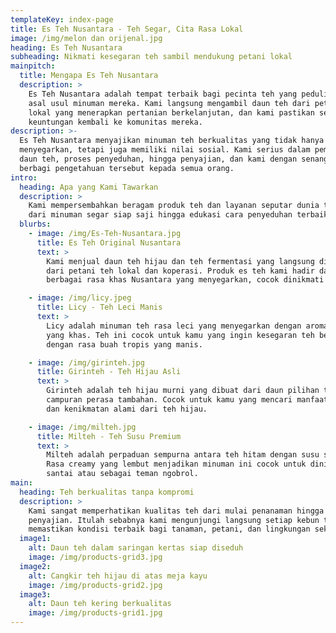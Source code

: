 ```yaml
---
templateKey: index-page
title: Es Teh Nusantara - Teh Segar, Cita Rasa Lokal
image: /img/melon dan orijenal.jpg
heading: Es Teh Nusantara
subheading: Nikmati kesegaran teh sambil mendukung petani lokal
mainpitch:
  title: Mengapa Es Teh Nusantara
  description: >
    Es Teh Nusantara adalah tempat terbaik bagi pecinta teh yang peduli akan
    asal usul minuman mereka. Kami langsung mengambil daun teh dari petani
    lokal yang menerapkan pertanian berkelanjutan, dan kami pastikan sebagian
    keuntungan kembali ke komunitas mereka.
description: >-
  Es Teh Nusantara menyajikan minuman teh berkualitas yang tidak hanya
  menyegarkan, tetapi juga memiliki nilai sosial. Kami serius dalam pemilihan
  daun teh, proses penyeduhan, hingga penyajian, dan kami dengan senang hati
  berbagi pengetahuan tersebut kepada semua orang.
intro:
  heading: Apa yang Kami Tawarkan
  description: >
    Kami mempersembahkan beragam produk teh dan layanan seputar dunia teh,
    dari minuman segar siap saji hingga edukasi cara penyeduhan terbaik.
  blurbs:
    - image: /img/Es-Teh-Nusantara.jpg
      title: Es Teh Original Nusantara
      text: >
        Kami menjual daun teh hijau dan teh fermentasi yang langsung diperoleh
        dari petani teh lokal dan koperasi. Produk es teh kami hadir dalam
        berbagai rasa khas Nusantara yang menyegarkan, cocok dinikmati kapan saja.

    - image: /img/licy.jpeg
      title: Licy - Teh Leci Manis
      text: >
        Licy adalah minuman teh rasa leci yang menyegarkan dengan aroma buah
        yang khas. Teh ini cocok untuk kamu yang ingin kesegaran teh berpadu
        dengan rasa buah tropis yang manis.

    - image: /img/girinteh.jpg
      title: Girinteh - Teh Hijau Asli
      text: >
        Girinteh adalah teh hijau murni yang dibuat dari daun pilihan tanpa
        campuran perasa tambahan. Cocok untuk kamu yang mencari manfaat kesehatan
        dan kenikmatan alami dari teh hijau.

    - image: /img/milteh.jpg
      title: Milteh - Teh Susu Premium
      text: >
        Milteh adalah perpaduan sempurna antara teh hitam dengan susu segar.
        Rasa creamy yang lembut menjadikan minuman ini cocok untuk dinikmati saat
        santai atau sebagai teman ngobrol.
main:
  heading: Teh berkualitas tanpa kompromi
  description: >
    Kami sangat memperhatikan kualitas teh dari mulai penanaman hingga
    penyajian. Itulah sebabnya kami mengunjungi langsung setiap kebun teh untuk
    memastikan kondisi terbaik bagi tanaman, petani, dan lingkungan sekitarnya.
  image1:
    alt: Daun teh dalam saringan kertas siap diseduh
    image: /img/products-grid3.jpg
  image2:
    alt: Cangkir teh hijau di atas meja kayu
    image: /img/products-grid2.jpg
  image3:
    alt: Daun teh kering berkualitas
    image: /img/products-grid1.jpg
---
```

